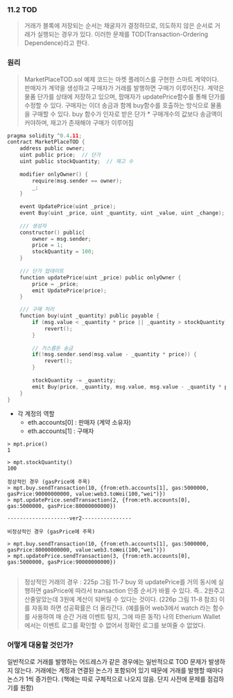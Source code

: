 ### 11.2 TOD
> 거래가 블록에 저장되는 순서는 채굴자가 결정하므로, 의도하지 않은 순서로 거래가 실행되는 경우가 있다.
> 이러한 문제를 TOD(Transaction-Ordering Dependence)라고 한다.

### 원리
> MarketPlaceTOD.sol
> 예제 코드는 마켓 플레이스를 구현한 스마트 계약이다.
> 판매자가 계약을 생성하고 구매자가 거래를 발행하면 구매가 이루어진다.
> 계약은 물품 단가를 상태에 저장하고 있으며, 팜매자가 updatePrice함수를 통해 단가를 수정할 수 있다.
> 구매자는 이더 송금과 함께 buy함수를 호출하는 방식으로 물품을 구매할 수 있다.
> buy 함수가 인자로 받은 단가 * 구매개수의 값보다 송금액이 커야하며, 재고가 존재해야 구매가 이루어짐

```c
pragma solidity ^0.4.11;
contract MarketPlaceTOD {
	address public owner;
	uint public price;	// 단가
	uint public stockQuantity;	// 재고 수
	
	modifier onlyOwner() {
		require(msg.sender == owner);
		_;
	}
	
	event UpdatePrice(uint _price);
	event Buy(uint _price, uint _quantity, uint _value, uint _change);
	
	/// 생성자
	constructor() public{
		owner = msg.sender;
		price = 1;
		stockQuantity = 100;
	}
	
	/// 단가 업데이트
	function updatePrice(uint _price) public onlyOwner {
		price = _price;
		emit UpdatePrice(price);
	}

	/// 구매 처리
	function buy(uint _quantity) public payable {
		if (msg.value < _quantity * price || _quantity > stockQuantity) {
			revert();
		}
		
		// 거스름돈 송금
		if(!msg.sender.send(msg.value - _quantity * price)) {
			revert();	
		}
		
		stockQuantity -= _quantity;
		emit Buy(price, _quantity, msg.value, msg.value - _quantity * price);
	}	
}
```

* 각 계정의 역할
  * eth.accounts[0] : 판매자 (계약 소유자)
  * eth.accounts[1] : 구매자
  
```
> mpt.price()
1

> mpt.stockQuantity()
100

정상적인 경우 (gasPrice에 주목)
> mpt.buy.sendTransaction(10, {from:eth.accounts[1], gas:5000000, gasPrice:90000000000, value:web3.toWei(100,"wei")})
> mpt.updatePrice.sendTransaction(2, {from:eth.accounts[0], gas:5000000, gasPrice:80000000000})

--------------------ver2----------------

비정상적인 경우 (gasPrice에 주목)

> mpt.buy.sendTransaction(10, {from:eth.accounts[1], gas:5000000, gasPrice:80000000000, value:web3.toWei(100,"wei")})
> mpt.updatePrice.sendTransaction(3, {from:eth.accounts[0], gas:5000000, gasPrice:90000000000})
 
```
> 정상적인 거래의 경우 : 225p 그림 11-7
> buy 와 updatePrice를 거의 동시에 실행하면 gasPrice에 따라서 transaction 인증 순서가 바뀔 수 있다. 
> 즉.. 2원주고 산줄알았는데 3원에 계산이 되버릴 수 있다는 것이다. (226p 그림 11-8 참조)
> 이를 자동화 하면 성공확률은 더 올라간다. (예를들어 web3에서 watch 라는 함수를 사용하여 매 순간 거래 이벤트 탐지, 그에 따른 동작)
> 나의 Etherium Wallet 에서는 이벤트 로그를 확인할 수 없어서 정확인 로그를 보여줄 수 없었다.

### 어떻게 대응할 것인가?
일반적으로 거래를 발행하는 어드레스가 같은 경우에는 일반적으로 TOD 문제가 발생하지 않는다.
거래에는 계정과 연결된 논스가 포함되어 있기 때문에 거래를 발행할 때마다 논스가 1씩 증가한다.
(책에는 따로 구체적으로 나오지 않음. 단지 사전에 문제를 점검하기를 원함)
